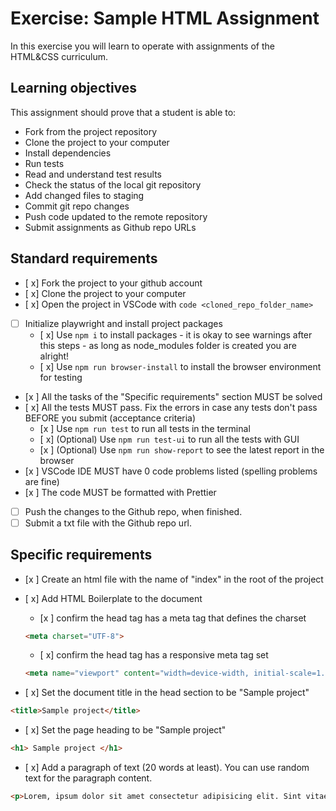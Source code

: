 # Exercise: Sample HTML Assignment

In this exercise you will learn to operate with assignments of the HTML&CSS curriculum.

## Learning objectives

This assignment should prove that a student is able to:

- Fork from the project repository
- Clone the project to your computer
- Install dependencies
- Run tests
- Read and understand test results
- Check the status of the local git repository
- Add changed files to staging
- Commit git repo changes
- Push code updated to the remote repository
- Submit assignments as Github repo URLs

## Standard requirements

- [ x] Fork the project to your github account
- [ x] Clone the project to your computer
- [ x] Open the project in VSCode with `code <cloned_repo_folder_name>`
- [ ] Initialize playwright and install project packages
  - [ x] Use `npm i` to install packages
        - it is okay to see warnings after this steps - as long as node_modules folder is created you are alright!
  - [ x] Use `npm run browser-install` to install the browser environment for testing 
- [x ] All the tasks of the "Specific requirements" section MUST be solved
- [ x] All the tests MUST pass. Fix the errors in case any tests don't pass BEFORE you submit (acceptance criteria)
  - [x ] Use `npm run test` to run all tests in the terminal
  - [ x] (Optional) Use `npm run test-ui` to run all the tests with GUI
  - [x ] (Optional) Use `npm run show-report` to see the latest report in the browser
- [x ] VSCode IDE MUST have 0 code problems listed (spelling problems are fine)
- [x ] The code MUST be formatted with Prettier
- [ ] Push the changes to the Github repo, when finished.
- [ ] Submit a txt file with the Github repo url.

## Specific requirements

- [x ] Create an html file with the name of "index" in the root of the project
- [ x] Add HTML Boilerplate to the document
  - [x ] confirm the head tag has a meta tag that defines the charset
        
  ```html 
  <meta charset="UTF-8">
  ```
  - [ x] confirm the head tag has a responsive meta tag set
  ```html 
  <meta name="viewport" content="width=device-width, initial-scale=1.0">
  ```
- [ x] Set the document title in the head section to be "Sample project"
```html
<title>Sample project</title>
```
- [ x] Set the page heading to be "Sample project"
```html 
<h1> Sample project </h1>
```
- [ x] Add a paragraph of text (20 words at least). You can use random text for the paragraph content.
```html 
<p>Lorem, ipsum dolor sit amet consectetur adipisicing elit. Sint vitae, libero quae quasi nemo dignissimos consectetur cumque. Ipsum laborum libero iure.</p>
```
